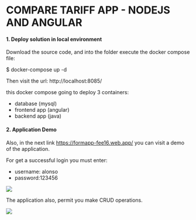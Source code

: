 # COMPARE TARIFF APP - NODEJS AND ANGULAR

#### **1.  Deploy solution in local environment**
Download the source code, and into the folder execute the docker compose file:

$ docker-compose up -d

Then visit the url: http://localhost:8085/

this docker compose going to deploy 3 containers:
- database (mysql)
- frontend app (angular)
- backend app (java)


#### **2. Application Demo**
Also, in the next link https://formapp-fee16.web.app/  you can visit a demo of the application.

For get a successful login you must enter:
-  username: alonso
-  password:123456

![](https://i.imgur.com/P6E6MTR.png)


The application also, permit you make CRUD operations.

![](https://i.imgur.com/72VcLiP.png)
